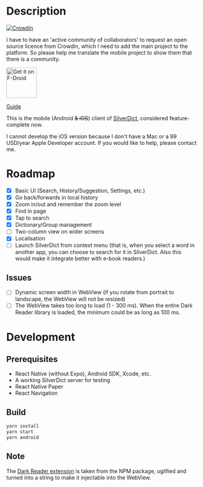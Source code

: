 # Description

[![Crowdin](https://badges.crowdin.net/silverdict-mobile/localized.svg)](https://crowdin.com/project/silverdict-mobile)

I have to have an 'active community of collaborators' to request an open source licence from Crowdin, which I need to add the main project to the platform. So please help me translate the mobile project to show them that there is a community.

[<img src="https://fdroid.gitlab.io/artwork/badge/get-it-on.png"
	alt="Get it on F-Droid"
	height="80">](https://f-droid.org/packages/com.gmail.blandilyte.silverdict)

[Guide](https://github.com/Crissium/SilverDict/wiki/android)

This is the mobile (Android ~~& iOS~~) client of [SilverDict](https://github.com/Crissium/SilverDict), considered feature-complete now.

I cannot develop the iOS version because I don't have a Mac or a 99 USD/year Apple Developer account. If you would like to help, please contact me.

# Roadmap

- [x] Basic UI (Search, History/Suggestion, Settings, etc.)
- [x] Go back/forwards in local history
- [x] Zoom in/out and remember the zoom level
- [x] Find in page
- [x] Tap to search
- [x] Dictionary/Group management
- [ ] Two-column view on wider screens
- [x] Localisation
- [ ] Launch SilverDict from context menu (that is, when you select a word in another app, you can choose to search for it in SilverDict. Also this would make it integrate better with e-book readers.)

## Issues

- [ ] Dynamic screen width in WebView (if you rotate from portrait to landscape, the WebView will not be resized)
- [ ] The WebView takes too long to load (1 - 300 ms). When the entire Dark Reader library is loaded, the minimum could be as long as 100 ms.

# Development

## Prerequisites

- React Native (without Expo), Android SDK, Xcode, etc.
- A working SilverDict server for testing
- React Native Paper
- React Navigation

## Build

```bash
yarn install
yarn start
yarn android
```

## Note

The [Dark Reader extension](/src/components/QueryScreen/darkreader.js) is taken from the NPM package, uglified and turned into a string to make it injectable into the WebView.
